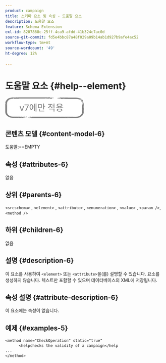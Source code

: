 ```yaml
---
product: campaign
title: 스키마 요소 및 속성 - 도움말 요소
description: 도움말 요소
feature: Schema Extension
exl-id: 8207868c-25ff-4ca9-afdd-41b324c7ac0d
source-git-commit: fd5e4bbc87a48f029a09b14ab1d927b9afe4ac52
workflow-type: tm+mt
source-wordcount: '49'
ht-degree: 12%

---
```


# 도움말 요소 {#help--element}

![](../../../assets/v7-only.svg)

## 콘텐츠 모델 {#content-model-6}

도움말:==EMPTY

## 속성 {#attributes-6}

없음

## 상위 {#parents-6}

`<srcschema>` , `<element>`   ,   `<attribute>`    ,    `<enumeration>`     ,     `<value>`      ,     `<param />`,      `<method />`

## 하위 {#children-6}

없음

## 설명 {#description-6}

이 요소를 사용하여 `<element>` 또는 `<attribute>`을(를) 설명할 수 있습니다.   요소를 생성하지 않습니다. 텍스트만 포함할 수 있으며 데이터베이스의 XML에 저장됩니다.

## 속성 설명 {#attribute-description-6}

이 요소에는 속성이 없습니다.

## 예제 {#examples-5}

```
<method name="CheckOperation" static="true"
      <helpchecks the validity of a campaign</help
...
</method> 
```
